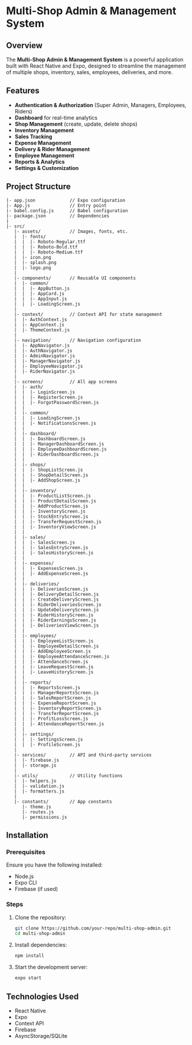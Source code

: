 # Multi-Shop Admin & Management System

## Overview
The **Multi-Shop Admin & Management System** is a powerful application built with React Native and Expo, designed to streamline the management of multiple shops, inventory, sales, employees, deliveries, and more.

## Features
- **Authentication & Authorization** (Super Admin, Managers, Employees, Riders)
- **Dashboard** for real-time analytics
- **Shop Management** (create, update, delete shops)
- **Inventory Management**
- **Sales Tracking**
- **Expense Management**
- **Delivery & Rider Management**
- **Employee Management**
- **Reports & Analytics**
- **Settings & Customization**

## Project Structure
``` 
|- app.json             // Expo configuration
|- App.js               // Entry point
|- babel.config.js      // Babel configuration
|- package.json         // Dependencies
|
|- src/
   |- assets/           // Images, fonts, etc.
   |  |- fonts/
   |  |  |- Roboto-Regular.ttf
   |  |  |- Roboto-Bold.ttf
   |  |  |- Roboto-Medium.ttf
   |  |- icon.png
   |  |- splash.png
   |  |- logo.png
   |
   |- components/       // Reusable UI components
   |  |- common/
   |  |  |- AppButton.js
   |  |  |- AppCard.js
   |  |  |- AppInput.js
   |  |  |- LoadingScreen.js
   |
   |- context/          // Context API for state management
   |  |- AuthContext.js
   |  |- AppContext.js
   |  |- ThemeContext.js
   |
   |- navigation/       // Navigation configuration
   |  |- AppNavigator.js
   |  |- AuthNavigator.js
   |  |- AdminNavigator.js
   |  |- ManagerNavigator.js
   |  |- EmployeeNavigator.js
   |  |- RiderNavigator.js
   |
   |- screens/          // All app screens
   |  |- auth/
   |  |  |- LoginScreen.js
   |  |  |- RegisterScreen.js
   |  |  |- ForgotPasswordScreen.js
   |  |
   |  |- common/
   |  |  |- LoadingScreen.js
   |  |  |- NotificationsScreen.js
   |  |
   |  |- dashboard/
   |  |  |- DashboardScreen.js
   |  |  |- ManagerDashboardScreen.js
   |  |  |- EmployeeDashboardScreen.js
   |  |  |- RiderDashboardScreen.js
   |  |
   |  |- shops/
   |  |  |- ShopListScreen.js
   |  |  |- ShopDetailScreen.js
   |  |  |- AddShopScreen.js
   |  |
   |  |- inventory/
   |  |  |- ProductListScreen.js
   |  |  |- ProductDetailScreen.js
   |  |  |- AddProductScreen.js
   |  |  |- InventoryScreen.js
   |  |  |- StockEntryScreen.js
   |  |  |- TransferRequestScreen.js
   |  |  |- InventoryViewScreen.js
   |  |
   |  |- sales/
   |  |  |- SalesScreen.js
   |  |  |- SalesEntryScreen.js
   |  |  |- SalesHistoryScreen.js
   |  |
   |  |- expenses/
   |  |  |- ExpensesScreen.js
   |  |  |- AddExpenseScreen.js
   |  |
   |  |- deliveries/
   |  |  |- DeliveriesScreen.js
   |  |  |- DeliveryDetailScreen.js
   |  |  |- CreateDeliveryScreen.js
   |  |  |- RiderDeliveriesScreen.js
   |  |  |- UpdateDeliveryScreen.js
   |  |  |- RiderHistoryScreen.js
   |  |  |- RiderEarningsScreen.js
   |  |  |- DeliveriesViewScreen.js
   |  |
   |  |- employees/
   |  |  |- EmployeeListScreen.js
   |  |  |- EmployeeDetailScreen.js
   |  |  |- AddEmployeeScreen.js
   |  |  |- EmployeeAttendanceScreen.js
   |  |  |- AttendanceScreen.js
   |  |  |- LeaveRequestScreen.js
   |  |  |- LeaveHistoryScreen.js
   |  |
   |  |- reports/
   |  |  |- ReportsScreen.js
   |  |  |- ManagerReportsScreen.js
   |  |  |- SalesReportScreen.js
   |  |  |- ExpenseReportScreen.js
   |  |  |- InventoryReportScreen.js
   |  |  |- TransferReportScreen.js
   |  |  |- ProfitLossScreen.js
   |  |  |- AttendanceReportScreen.js
   |  |
   |  |- settings/
   |  |  |- SettingsScreen.js
   |  |  |- ProfileScreen.js
   |
   |- services/         // API and third-party services
   |  |- firebase.js
   |  |- storage.js
   |
   |- utils/            // Utility functions
   |  |- helpers.js
   |  |- validation.js
   |  |- formatters.js
   |
   |- constants/        // App constants
      |- theme.js
      |- routes.js
      |- permissions.js
```

## Installation
### Prerequisites
Ensure you have the following installed:
- Node.js
- Expo CLI
- Firebase (if used)

### Steps
1. Clone the repository:
   ```sh
   git clone https://github.com/your-repo/multi-shop-admin.git
   cd multi-shop-admin
   ```
2. Install dependencies:
   ```sh
   npm install
   ```
3. Start the development server:
   ```sh
   expo start
   ```

## Technologies Used
- React Native
- Expo
- Context API
- Firebase
- AsyncStorage/SQLite

